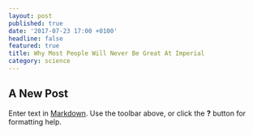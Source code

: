 ```yaml
---
layout: post
published: true
date: '2017-07-23 17:00 +0100'
headline: false
featured: true
title: Why Most People Will Never Be Great At Imperial
category: science
---
```

## A New Post

Enter text in [Markdown](http://daringfireball.net/projects/markdown/). Use the toolbar above, or click the **?** button for formatting help.
